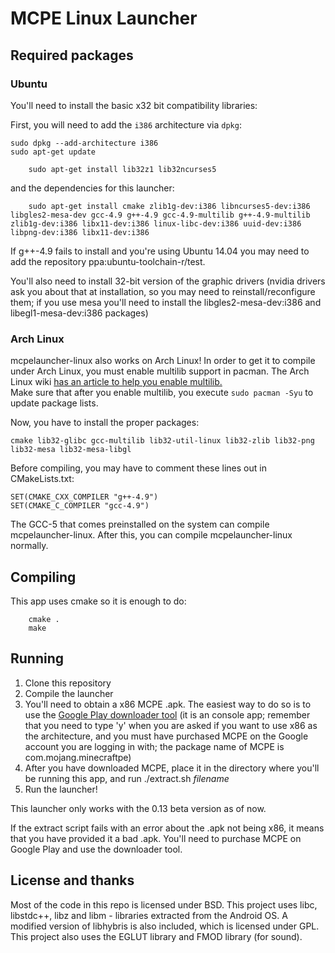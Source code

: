 MCPE Linux Launcher
===================

## Required packages

### Ubuntu
You'll need to install the basic x32 bit compatibility libraries:

First, you will need to add the `i386` architecture via `dpkg`:

```
sudo dpkg --add-architecture i386
sudo apt-get update
```

```
    sudo apt-get install lib32z1 lib32ncurses5
```

and the dependencies for this launcher:

```
    sudo apt-get install cmake zlib1g-dev:i386 libncurses5-dev:i386 libgles2-mesa-dev gcc-4.9 g++-4.9 gcc-4.9-multilib g++-4.9-multilib zlib1g-dev:i386 libx11-dev:i386 linux-libc-dev:i386 uuid-dev:i386 libpng-dev:i386 libx11-dev:i386
```

If g++-4.9 fails to install and you're using Ubuntu 14.04 you may need to add the repository ppa:ubuntu-toolchain-r/test.

You'll also need to install 32-bit version of the graphic drivers (nvidia drivers ask you about that at installation, so you may need to reinstall/reconfigure them; if you use mesa you'll need to install the libgles2-mesa-dev:i386 and libegl1-mesa-dev:i386 packages)

### Arch Linux
mcpelauncher-linux also works on Arch Linux!
In order to get it to compile under Arch Linux, you must enable multilib support
in pacman.
The Arch Linux wiki [has an article to help you enable multilib.](https://wiki.archlinux.org/index.php/Multilib)  
Make sure that after you enable multilib, you execute `sudo pacman -Syu` to update package lists.

Now, you have to install the proper packages:
```
cmake lib32-glibc gcc-multilib lib32-util-linux lib32-zlib lib32-png lib32-mesa lib32-mesa-libgl
```

Before compiling, you may have to comment these lines out in CMakeLists.txt:
```
SET(CMAKE_CXX_COMPILER "g++-4.9")
SET(CMAKE_C_COMPILER "gcc-4.9")
```
The GCC-5 that comes preinstalled on the system can compile mcpelauncher-linux.
After this, you can compile mcpelauncher-linux normally.

## Compiling
This app uses cmake so it is enough to do:

```
    cmake .
    make
```

## Running
1. Clone this repository
2. Compile the launcher
3. You'll need to obtain a x86 MCPE .apk. The easiest way to do so is to use the
[Google Play downloader tool](https://github.com/MCMrARM/google_play_downloader) (it is an console app; remember that
you need to type 'y' when you are asked if you want to use x86 as the architecture, and you must have purchased MCPE
on the Google account you are logging in with; the package name of MCPE is com.mojang.minecraftpe)
4. After you have downloaded MCPE, place it in the directory where you'll be running this app, and run ./extract.sh _filename_
5. Run the launcher!

This launcher only works with the 0.13 beta version as of now.

If the extract script fails with an error about the .apk not being x86, it means that you have provided it a bad .apk.
You'll need to purchase MCPE on Google Play and use the downloader tool.

## License and thanks
Most of the code in this repo is licensed under BSD. This project uses libc, libstdc++, libz and libm - libraries
extracted from the Android OS. A modified version of libhybris is also included, which is licensed under GPL. This project
also uses the EGLUT library and FMOD library (for sound).
